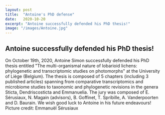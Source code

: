 ```yaml
---
layout: post
title:  "Antoine's PhD defense"
date:   2020-10-20
excerpt: "Antoine successfully defended his PhD thesis!" 
image: "/images/Antoine.jpg"
---
```


## Antoine successfully defended his PhD thesis!
On October 19th, 2020, Antoine Simon successfully defended his PhD thesis entitled "The multi-organismal nature of lobarioid lichens: phylogenetic and transcriptomic studies on photomorphs" at the University of Liège (Belgium). The thesis is composed of 5 chapters (including 3 published articles) spanning from comparative transcriptomics and microbiome studies to taxonomic and phylogenetic revisions in the genera Sticta, Dendriscosticta and Emmanuelia. The jury was composed of E. Sérusiaux, N. Magain (advisors), B. Goffinet, T. Spribille, A. Vanderpoorten and D. Baurain. We wish good luck to Antoine in his future endeavours!
Picture credit: Emmanuël Sérusiaux